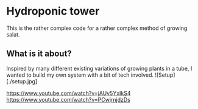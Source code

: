 # Hydroponic tower

This is the rather complex code for a rather complex method of growing salat.

## What is it about?

Inspired by many different existing variations of growing plants in a tube, I wanted to build my own system with a bit of tech involved.
![Setup][./setup.jpg]

https://www.youtube.com/watch?v=jAUv5YxIkS4
https://www.youtube.com/watch?v=PCwjrnjdzDs
